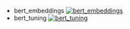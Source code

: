 * bert_embeddings [![bert_embeddings](https://colab.research.google.com/assets/colab-badge.svg)](https://colab.research.google.com/github/Didovgopoly/powargan/blob/master/src/rubert_finetuning/bert_embeddings.ipynb)
* bert_tuning [![bert_tuning](https://colab.research.google.com/assets/colab-badge.svg)](https://colab.research.google.com/github/Didovgopoly/powargan/blob/master/src/rubert_finetuning/bert_tuning.ipynb)
